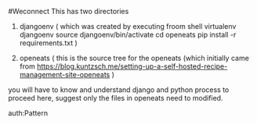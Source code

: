 #Weconnect
This has two directories
1. djangoenv ( which was created by executing froom shell 
              virtualenv djangoenv
              source djangoenv/bin/activate
              cd openeats
              pip install -r requirements.txt )
             
2. openeats ( this is the source tree for the openeats (which initially came from 
              https://blog.kuntzsch.me/setting-up-a-self-hosted-recipe-management-site-openeats )

you will have to know and understand django and python process to proceed here, suggest only the files
in openeats need to modified.

auth:Pattern
